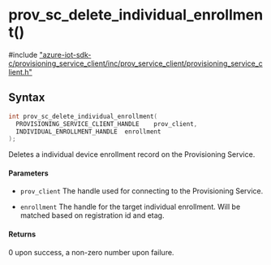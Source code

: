 # prov_sc_delete_individual_enrollment()

\#include ["azure-iot-sdk-c/provisioning_service_client/inc/prov_service_client/provisioning_service_client.h"](../iot-c-ref-provisioning-service-client-h.md)  

## Syntax

```C
int prov_sc_delete_individual_enrollment(
  PROVISIONING_SERVICE_CLIENT_HANDLE	prov_client,
  INDIVIDUAL_ENROLLMENT_HANDLE	enrollment
);

```

Deletes a individual device enrollment record on the Provisioning Service.

#### Parameters
* `prov_client` The handle used for connecting to the Provisioning Service. 

* `enrollment` The handle for the target individual enrollment. Will be matched based on registration id and etag.

#### Returns
0 upon success, a non-zero number upon failure.


